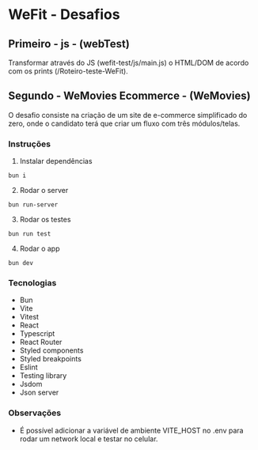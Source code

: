 # WeFit - Desafios

## Primeiro - js - (webTest)
Transformar através do JS (wefit-test/js/main.js) o HTML/DOM de acordo com os prints (/Roteiro-teste-WeFit).

## Segundo - WeMovies Ecommerce - (WeMovies)
O desafio consiste na criação de um site de e-commerce simplificado do zero, onde o candidato terá que criar um fluxo com três módulos/telas.

### Instruções
1. Instalar dependências
```shell
bun i
```
2. Rodar o server
```shell
bun run-server
```
3. Rodar os testes
```shell
bun run test
```
4. Rodar o app
```shell
bun dev
```

### Tecnologias
* Bun
* Vite
* Vitest
* React
* Typescript
* React Router
* Styled components
* Styled breakpoints
* Eslint
* Testing library
* Jsdom
* Json server

### Observações
* É possível adicionar a variável de ambiente VITE_HOST no .env para rodar um network local e testar no celular.